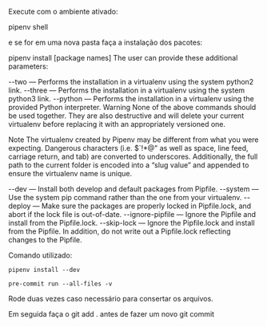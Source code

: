 Execute com o ambiente ativado:

pipenv shell

e se for em uma nova pasta faça a instalação dos pacotes:

pipenv install [package names]
The user can provide these additional parameters:

--two — Performs the installation in a virtualenv using the system python2 link.
--three — Performs the installation in a virtualenv using the system python3 link.
--python — Performs the installation in a virtualenv using the provided Python interpreter.
Warning
None of the above commands should be used together. They are also destructive and will delete your current virtualenv before replacing it with an appropriately versioned one.

Note
The virtualenv created by Pipenv may be different from what you were expecting. Dangerous characters (i.e. $`!*@" as well as space, line feed, carriage return, and tab) are converted to underscores. Additionally, the full path to the current folder is encoded into a “slug value” and appended to ensure the virtualenv name is unique.

--dev — Install both develop and default packages from Pipfile.
--system — Use the system pip command rather than the one from your virtualenv.
--deploy — Make sure the packages are properly locked in Pipfile.lock, and abort if the lock file is out-of-date.
--ignore-pipfile — Ignore the Pipfile and install from the Pipfile.lock.
--skip-lock — Ignore the Pipfile.lock and install from the Pipfile. In addition, do not write out a Pipfile.lock reflecting changes to the Pipfile.

Comando utilizado:

```
pipenv install --dev
```

```
pre-commit run --all-files -v
```

Rode duas vezes caso necessário para consertar os arquivos.

Em seguida faça o git add . antes de fazer um novo git commit
